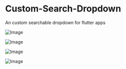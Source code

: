 # Custom-Search-Dropdown
An custom searchable dropdown for flutter apps

![Image](https://github.com/user-attachments/assets/28f457b3-e878-41ea-aa8f-6126e37e56fe)

![Image](https://github.com/user-attachments/assets/38eb6045-5f1b-48a6-b9c8-7bed17886650)

![Image](https://github.com/user-attachments/assets/360c9a21-4846-48d1-8d7d-7e831bfa976c)

![Image](https://github.com/user-attachments/assets/16b248b8-41f3-4964-813a-600866c7c8be)




